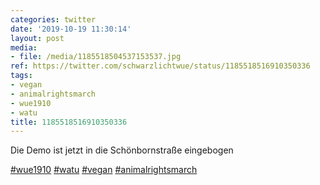 ```yaml
---
categories: twitter
date: '2019-10-19 11:30:14'
layout: post
media:
- file: /media/1185518504537153537.jpg
ref: https://twitter.com/schwarzlichtwue/status/1185518516910350336
tags:
- vegan
- animalrightsmarch
- wue1910
- watu
title: 1185518516910350336
---
```

Die Demo ist jetzt in die Schönbornstraße eingebogen

[#wue1910](/t/wue1910) [#watu](/t/watu) [#vegan](/t/vegan) [#animalrightsmarch](/t/animalrightsmarch) 